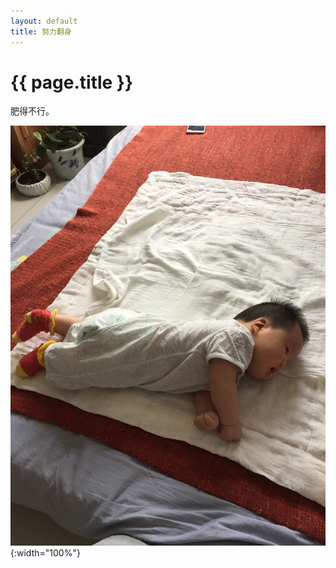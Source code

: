 ```yaml
---
layout: default
title: 努力翻身
---
```


# {{ page.title }}
肥得不行。

![是不是很像富贵](/assets/img/8-10努力翻身.jpg){:width="100%"}
